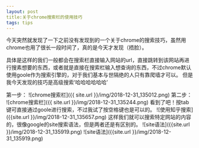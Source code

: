 ```yaml
---
layout: post
title:关于chrome搜索栏的使用技巧
tags: tips
---
```



  今天突然就发现了一下之前没有发现到的一个关于chrome的搜索技巧，虽然用chrome也用了很长一段时间了，真的是今天才发现（捂脸）。

  具体是这样的我们一般都会在搜索栏直接输入网站的url，直接跳转到该网站再进行搜素想要的东西，或者就是直接在搜索栏输入想查询的东西，不过chrome默认使用goole作为搜索引擎的，对于我们基本与世隔绝的人只有靠爬墙才可以。
  但是我今天发现的技巧是高级搜索‘哈哈哈哈哈哈’

  第一步：
  ![chrome搜索栏]({{ site.url }}/img/2018-12-31_135012.png)
  第二步：
  ![chrome搜索栏]({{ site.url }}/img/2018-12-31_135244.png)
  看到了吧！按tab键可直接通过goole进行搜索，不过我试了按空格键也是可以的。
  ![使用知乎搜索]({{site.url }}/img/2018-12-31_135657.png)
  这样我们就可以搜索特定网站的内容的，很像google的site搜索语法，但是两者还是有区别的。
  ![site语法]({{site.url }}/img/2018-12-31_135919.png)
  ![site语法]({{site.url }}/img/2018-12-31_135919.png)
